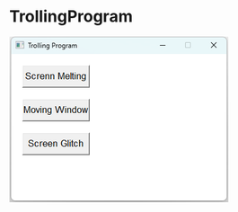 # TrollingProgram

![Image](https://github.com/WangPeng95997/TrollingProgram/blob/master/Image/Menu.png)
